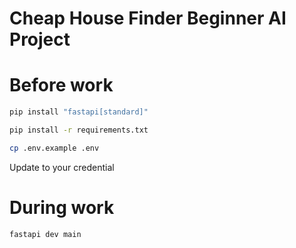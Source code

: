 # Cheap House Finder Beginner AI Project

# Before work

```bash
pip install "fastapi[standard]"
```

```bash
pip install -r requirements.txt
```


```bash
cp .env.example .env
```

Update to your credential

# During work

```bash
fastapi dev main
```